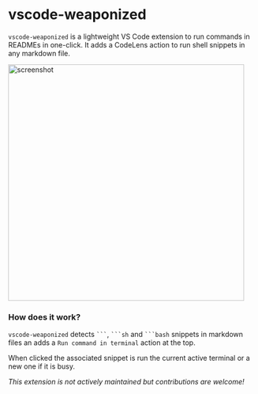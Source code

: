 # vscode-weaponized

`vscode-weaponized` is a lightweight VS Code extension to run commands in READMEs in one-click.
It adds a CodeLens action to run shell snippets in any markdown file.

<img width="478" alt="screenshot" src="https://user-images.githubusercontent.com/1406778/64465935-20934280-d163-11e9-8e0e-8dfd0f86fad3.png">

### How does it work?

`vscode-weaponized` detects `` ``` ``, `` ```sh `` and `` ```bash `` snippets in markdown files an adds
a `Run command in terminal` action at the top.

When clicked the associated snippet is run the current active terminal or a new one if it is busy.


*This extension is not actively maintained but contributions are welcome!*
